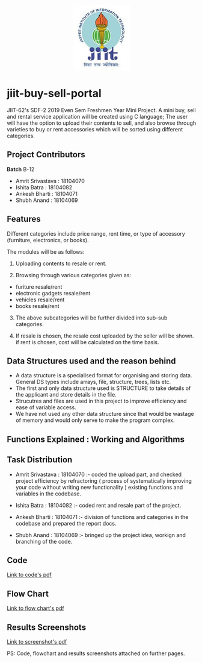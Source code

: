 <p align="center">
  <img src="https://raw.githubusercontent.com/shermisaurus/jiit-buy-sell-portal/master/jiit.jpg" alt="jiit logo"/>
</p>

# jiit-buy-sell-portal
JIIT-62's SDF-2 2019 Even Sem Freshmen Year Mini Project. A mini buy, sell and rental service application will be created using C language; The user will have the option to upload their contents to sell, and also browse through varieties to buy or rent accessories which will be sorted using different categories.

## Project Contributors

**Batch** B-12

- Amrit Srivastava : 18104070
- Ishita Batra : 18104082
- Ankesh Bharti : 18104071
- Shubh Anand : 18104069

## Features

Different categories include price range, rent time, or type of accessory (furniture, electronics, or books). 

The modules will be as follows:

1. Uploading contents to resale or rent.

2. Browsing through various categories given as:
- furiture resale/rent 
- electronic gadgets resale/rent 
- vehicles resale/rent 
- books resale/rent 

3. The above subcategories will be further divided into sub-sub categories.

4. If resale is chosen, the resale cost uploaded by the seller will be shown. if rent is chosen, cost will be calculated on the time basis.



## Data Structures used and the reason behind

- A data structure is a specialised format for organising and storing data. General DS types include arrays, file, structure, trees, lists etc.
- The first and only data structure used is STRUCTURE to take details of the applicant and store details in the file.
- Strucutres and files are used in this project to improve efficiency and ease of variable access.
- We have not used any other data structure since that would be wastage of memory and would only serve to make the program complex.

## Functions Explained : Working and Algorithms

## Task Distribution 

- Amrit Srivastava : 18104070 :- coded the upload part, and checked project efficiency by refractoring ( process of systematically improving your code without writing new functionality ) existing functions and variables in the codebase.

- Ishita Batra : 18104082 :- coded rent and resale part of the project.

- Ankesh Bharti : 18104071 :- division of functions and categories in the codebase and prepared the report docs.

- Shubh Anand : 18104069 :- bringed up the project idea, workign and branching of the code.


## Code

[Link to code's pdf](https://github.com/shermisaurus/jiit-buy-sell-portal/blob/master/demo-pdfs/code.pdf)


## Flow Chart

[Link to flow chart's pdf](https://github.com/shermisaurus/jiit-buy-sell-portal/blob/master/demo-pdfs/flowchart.pdf)


## Results Screenshots

[Link to screenshot's pdf](https://github.com/shermisaurus/jiit-buy-sell-portal/blob/master/demo-pdfs/screens.pdf)


PS: Code, flowchart and results screenshots attached on further pages.






